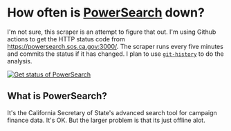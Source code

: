 # How often is [PowerSearch](https://powersearch.sos.ca.gov:3000/) down?

I'm not sure, this scraper is an attempt to figure that out. I'm using Github actions to get the HTTP status code from https://powersearch.sos.ca.gov:3000/. The scraper runs every five minutes and commits the status if it has changed. I plan to use [`git-history`](https://datasette.io/tools/git-history) to do the analysis.

[![Get status of PowerSearch](https://github.com/jeremiak/ca-sos-powersearch-status-scraper/actions/workflows/scrape.yml/badge.svg)](https://github.com/jeremiak/ca-sos-powersearch-status-scraper/actions/workflows/scrape.yml)

## What is PowerSearch?
It's the California Secretary of State's advanced search tool for campaign finance data. It's OK. But the larger problem is that its just offline alot.
